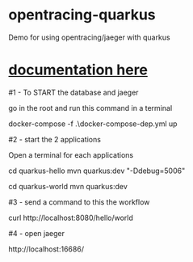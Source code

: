 # opentracing-quarkus
Demo for using opentracing/jaeger with quarkus

# [documentation here](https://guhilling.github.io/opentracing-quarkus/)


#1 - To START the database and jaeger

go in the root and run this command in a terminal

docker-compose -f .\docker-compose-dep.yml up

#2 - start the 2 applications

Open a terminal for each applications

cd quarkus-hello
mvn quarkus:dev "-Ddebug=5006"

cd quarkus-world
mvn quarkus:dev 

#3 - send a command to this the workflow

curl http://localhost:8080/hello/world


#4 - open jaeger

http://localhost:16686/



